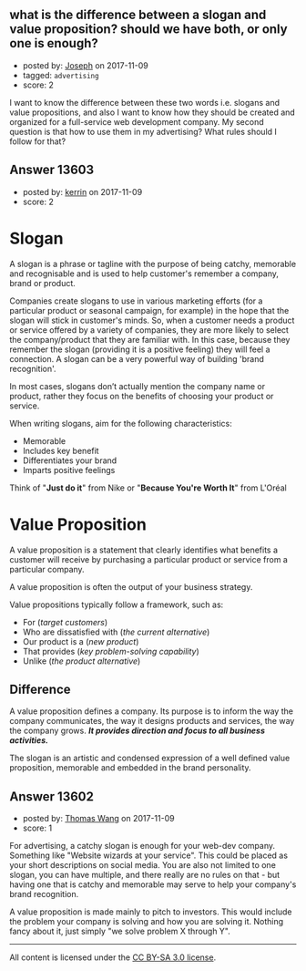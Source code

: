 ## what is the difference between a slogan and value proposition? should we have both, or only one is enough?

- posted by: [Joseph](https://stackexchange.com/users/8367900/joseph) on 2017-11-09
- tagged: `advertising`
- score: 2

I want to know the difference between these two words i.e. slogans and value propositions, and also I want to know how they should be created and organized for a full-service web development company. My second question is that how to use them in my advertising? What rules should I follow for that?  


## Answer 13603

- posted by: [kerrin](https://stackexchange.com/users/1621372/kerrin) on 2017-11-09
- score: 2

Slogan
=======

A slogan is a phrase or tagline with the purpose of being catchy, memorable and recognisable and is used to help customer's remember a company, brand or product. 

Companies create slogans to use in various marketing efforts (for a particular product or seasonal campaign, for example) in the hope that the slogan will stick in customer's minds. So, when a customer needs a product or service offered by a variety of companies, they are more likely to select the company/product that they are familiar with.  In this case, because they remember the slogan (providing it is a positive feeling) they will feel a connection.  A slogan can be a very powerful way of building 'brand recognition'.

In most cases, slogans don’t actually mention the company name or product, rather they focus on the benefits of choosing your product or service.

When writing slogans, aim for the following characteristics:

 - Memorable
 - Includes key benefit
 - Differentiates your brand
 - Imparts positive feelings

Think of "**Just do it**" from Nike or "**Because You're Worth It**" from L'Oréal

Value Proposition
=================

A value proposition is a statement that clearly identifies what benefits a customer will receive by purchasing a particular product or service from a particular company.

A value proposition is often the output of your business strategy.

Value propositions typically follow a framework, such as:

 - For (*target customers*)
 - Who are dissatisfied with  (*the current alternative*)
 - Our product is a (*new product*)
 - That provides (*key problem-solving capability*)
 - Unlike (*the product alternative*)

Difference
----------
A value proposition defines a company. Its purpose is to inform the way the company communicates, the way it designs products and services, the way the company grows.  ***It provides direction and focus to all business activities.*** 

The slogan is an artistic and condensed expression of a well defined value proposition, memorable and embedded in the brand personality.


## Answer 13602

- posted by: [Thomas Wang](https://stackexchange.com/users/10807008/thomas-wang) on 2017-11-09
- score: 1

For advertising, a catchy slogan is enough for your web-dev company. Something like "Website wizards at your service". This could be placed as your short descriptions on social media. You are also not limited to one slogan, you can have multiple, and there really are no rules on that - but having one that is catchy and memorable may serve to help your company's brand recognition.

A value proposition is made mainly to pitch to investors. This would include the problem your company is solving and how you are solving it. Nothing fancy about it, just simply "we solve problem X through Y".



---

All content is licensed under the [CC BY-SA 3.0 license](https://creativecommons.org/licenses/by-sa/3.0/).
